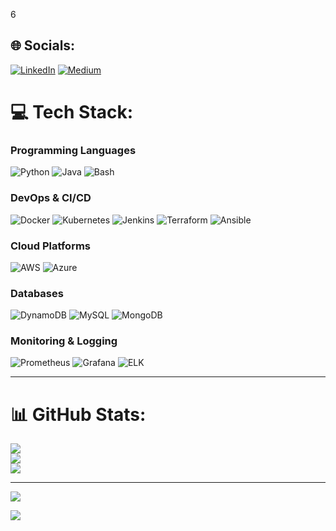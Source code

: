 6
## 🌐 Socials:
[![LinkedIn](https://img.shields.io/badge/LinkedIn-%230077B5.svg?logo=linkedin&logoColor=white)]([https://linkedin.com6/in/Dikkat](https://www.linkedin.com/in/ogulcanaydogan/)) [![Medium](https://img.shields.io/badge/Medium-12100E?logo=medium&logoColor=white)](https://medium.com/@ogulcanaydogan)
# 💻 Tech Stack:
### Programming Languages
![Python](https://img.shields.io/badge/-Python-3776AB?style=flat&logo=Python&logoColor=white)
![Java](https://img.shields.io/badge/-Java-007396?style=flat&logo=Java&logoColor=white)
![Bash](https://img.shields.io/badge/-Bash-4EAA25?style=flat&logo=GNU-Bash&logoColor=white)

### DevOps & CI/CD
![Docker](https://img.shields.io/badge/-Docker-2496ED?style=flat&logo=Docker&logoColor=white)
![Kubernetes](https://img.shields.io/badge/-Kubernetes-326CE5?style=flat&logo=Kubernetes&logoColor=white)
![Jenkins](https://img.shields.io/badge/-Jenkins-D24939?style=flat&logo=Jenkins&logoColor=white)
![Terraform](https://img.shields.io/badge/-Terraform-7B42BC?style=flat&logo=Terraform&logoColor=white)
![Ansible](https://img.shields.io/badge/-Ansible-EE0000?style=flat&logo=Ansible&logoColor=white)

### Cloud Platforms
![AWS](https://img.shields.io/badge/-AWS-232F3E?style=flat&logo=Amazon-AWS&logoColor=white)
![Azure](https://img.shields.io/badge/-Azure-0078D4?style=flat&logo=Microsoft-Azure&logoColor=white)

### Databases
![DynamoDB](https://img.shields.io/badge/-DynamoDB-4053D6?style=flat&logo=Amazon-DynamoDB&logoColor=white)
![MySQL](https://img.shields.io/badge/-MySQL-4479A1?style=flat&logo=MySQL&logoColor=white)
![MongoDB](https://img.shields.io/badge/-MongoDB-47A248?style=flat&logo=MongoDB&logoColor=white)

### Monitoring & Logging
![Prometheus](https://img.shields.io/badge/-Prometheus-E6522C?style=flat&logo=Prometheus&logoColor=white)
![Grafana](https://img.shields.io/badge/-Grafana-F46800?style=flat&logo=Grafana&logoColor=white)
![ELK](https://img.shields.io/badge/-ELK-005571?style=flat&logo=Elastic-Stack&logoColor=white)

---
# 📊 GitHub Stats:
![](https://github-readme-stats.vercel.app/api?username=RFaqiri&theme=dark&hide_border=false&include_all_commits=true&count_private=false)<br/>
![](https://github-readme-streak-stats.herokuapp.com/?user=RFaqiri&theme=dark&hide_border=false)<br/>
![](https://github-readme-stats.vercel.app/api/top-langs/?username=RFaqiri&theme=dark&hide_border=false&include_all_commits=true&count_private=false&layout=compact)

---
![](https://github-readme-stats.vercel.app/api/top-langs/?username=ogulcanaydogan&theme=highcontrast&hide_border=false&include_all_commits=true&count_private=true&layout=compact)

[![](https://visitcount.itsvg.in/api?id=RFaqiri&icon=0&color=0)](https://visitcount.itsvg.in)




